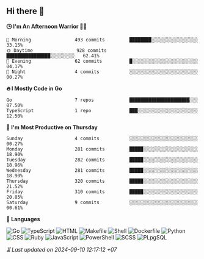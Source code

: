 ## Hi there 👋

<!--START_SECTION:readme-stats-->
**🕒 I'm An Afternoon Warrior 🥷🏻**

```text
🌅 Morning                493 commits         ████████░░░░░░░░░░░░░░░░░   33.15%
🌞 Daytime                928 commits         ████████████████░░░░░░░░░   62.41%
🌆 Evening                62 commits          █░░░░░░░░░░░░░░░░░░░░░░░░   04.17%
🌙 Night                  4 commits           ░░░░░░░░░░░░░░░░░░░░░░░░░   00.27%
```

**🔥 I Mostly Code in Go**

```text
Go                       7 repos             ██████████████████████░░░   87.50%
TypeScript               1 repo              ███░░░░░░░░░░░░░░░░░░░░░░   12.50%
```

**📅 I'm Most Productive on Thursday**

```text
Sunday                   4 commits           ░░░░░░░░░░░░░░░░░░░░░░░░░   00.27%
Monday                   281 commits         █████░░░░░░░░░░░░░░░░░░░░   18.90%
Tuesday                  282 commits         █████░░░░░░░░░░░░░░░░░░░░   18.96%
Wednesday                281 commits         █████░░░░░░░░░░░░░░░░░░░░   18.90%
Thursday                 320 commits         █████░░░░░░░░░░░░░░░░░░░░   21.52%
Friday                   310 commits         █████░░░░░░░░░░░░░░░░░░░░   20.85%
Saturday                 9 commits           ░░░░░░░░░░░░░░░░░░░░░░░░░   00.61%
```

**💬 Languages**

![Go](https://img.shields.io/badge/Go-72.22%25-00ADD8?&logo=Go&labelColor=151b23)
![TypeScript](https://img.shields.io/badge/TypeScript-22.90%25-3178c6?&logo=TypeScript&labelColor=151b23)
![HTML](https://img.shields.io/badge/HTML-03.63%25-e34c26?&logo=HTML&labelColor=151b23)
![Makefile](https://img.shields.io/badge/Makefile-00.40%25-427819?&logo=Makefile&labelColor=151b23)
![Shell](https://img.shields.io/badge/Shell-00.32%25-89e051?&logo=Shell&labelColor=151b23)
![Dockerfile](https://img.shields.io/badge/Dockerfile-00.16%25-384d54?&logo=Dockerfile&labelColor=151b23)
![Python](https://img.shields.io/badge/Python-00.14%25-3572A5?&logo=Python&labelColor=151b23)
![CSS](https://img.shields.io/badge/CSS-00.06%25-563d7c?&logo=CSS&labelColor=151b23)
![Ruby](https://img.shields.io/badge/Ruby-00.05%25-701516?&logo=Ruby&labelColor=151b23)
![JavaScript](https://img.shields.io/badge/JavaScript-00.04%25-f1e05a?&logo=JavaScript&labelColor=151b23)
![PowerShell](https://img.shields.io/badge/PowerShell-00.03%25-012456?&logo=PowerShell&labelColor=151b23)
![SCSS](https://img.shields.io/badge/SCSS-00.02%25-c6538c?&logo=SCSS&labelColor=151b23)
![PLpgSQL](https://img.shields.io/badge/PLpgSQL-00.01%25-336790?&logo=PLpgSQL&labelColor=151b23)




*⏳ Last updated on 2024-09-10 12:17:12 +07*
<!--END_SECTION:readme-stats-->
